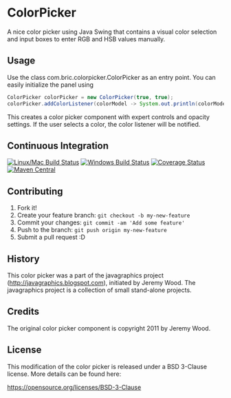 # ColorPicker

A nice color picker using Java Swing that contains a visual color selection and input boxes to enter RGB and HSB values manually.

## Usage

Use the class com.bric.colorpicker.ColorPicker as an entry point. You can easily initialize the panel using

```Java
ColorPicker colorPicker = new ColorPicker(true, true);
colorPicker.addColorListener(colorModel -> System.out.println(colorModel.getColor()));
```

This creates a color picker component with expert controls and opacity settings. If the user selects a color, the color listener will be notified.

## Continuous Integration

[![Linux/Mac Build Status](https://secure.travis-ci.org/dheid/colorpicker.png)](http://travis-ci.org/dheid/roperty-rest)
[![Windows Build Status](https://img.shields.io/appveyor/ci/dheid/colorpicker/master.svg?label=windows)](https://ci.appveyor.com/project/dheid/roperty-rest/branch/master)
[![Coverage Status](https://coveralls.io/repos/dheid/colorpicker/badge.svg?branch=master&service=gitlab)](https://coveralls.io/gitlab/dheid/roperty-rest?branch=master)
[![Maven Central](https://img.shields.io/maven-central/v/io.github.dheid/colorpicker.svg?maxAge=2592000)](http://search.maven.org/#search%7Cgav%7C1%7Cg%3A%22io.github.dheid%22%20AND%20a%3A%22colorpicker%22)


## Contributing

1. Fork it!
2. Create your feature branch: `git checkout -b my-new-feature`
3. Commit your changes: `git commit -am 'Add some feature'`
4. Push to the branch: `git push origin my-new-feature`
5. Submit a pull request :D

## History

This color picker was a part of the javagraphics project (http://javagraphics.blogspot.com), initiated by Jeremy Wood. The javagraphics project is a collection of small stand-alone projects.

## Credits

The original color picker component is copyright 2011 by Jeremy Wood.

## License

This modification of the color picker is released under a BSD 3-Clause
license. More details can be found here:
 
https://opensource.org/licenses/BSD-3-Clause